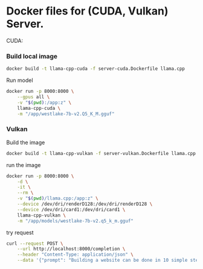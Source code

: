 # Docker files for (CUDA, Vulkan) Server.

CUDA:

### Build local image
```bash
docker build -t llama-cpp-cuda -f server-cuda.Dockerfile llama.cpp
```

Run model
```bash
docker run -p 8000:8000 \
    --gpus all \
    -v "$(pwd):/app:z" \
    llama-cpp-cuda \
    -m "/app/westlake-7b-v2.Q5_K_M.gguf"
```

### Vulkan

Build the image
```bash
docker build -t llama-cpp-vulkan -f server-vulkan.Dockerfile llama.cpp
```

run the image
```bash
docker run -p 8000:8000 \
    -d \
    -it \
    --rm \
    -v "$(pwd)/llama.cpp:/app:z" \
    --device /dev/dri/renderD128:/dev/dri/renderD128 \
    --device /dev/dri/card1:/dev/dri/card1 \
    llama-cpp-vulkan \
    -m "/app/models/westlake-7b-v2.q5_k_m.gguf"
```

try request
```bash
curl --request POST \
    --url http://localhost:8000/completion \
    --header "Content-Type: application/json" \
    --data '{"prompt": "Building a website can be done in 10 simple steps:","n_predict": 128}'
```

